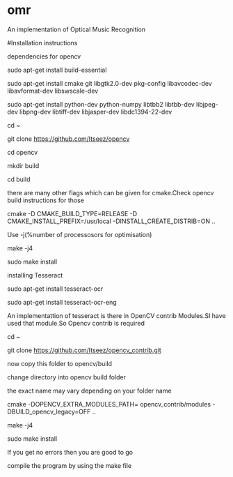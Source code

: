 # omr

An implementation of Optical Music Recognition

#Installation instructions

dependencies for opencv

sudo apt-get install build-essential

sudo apt-get install cmake git libgtk2.0-dev pkg-config libavcodec-dev libavformat-dev libswscale-dev

sudo apt-get install python-dev python-numpy libtbb2 libtbb-dev libjpeg-dev libpng-dev libtiff-dev libjasper-dev
libdc1394-22-dev

cd ~

git clone https://github.com/Itseez/opencv

cd opencv

mkdir build

cd build

there are many other flags which can be given for cmake.Check opencv build instructions for those

cmake -D CMAKE_BUILD_TYPE=RELEASE -D CMAKE_INSTALL_PREFIX=/usr/local -DINSTALL_CREATE_DISTRIB=ON ..

Use -j(%number of processosors for optimisation)

make -j4 

sudo make install

installing Tesseract

sudo apt-get install tesseract-ocr

sudo apt-get install tesseract-ocr-eng

An implementattion of tesseract is there in OpenCV contrib Modules.SI have used that module.So Opencv contrib is required

 cd ~
 
 git clone https://github.com/Itseez/opencv_contrib.git
 
 now copy this folder to opencv/build
 
 change directory into opencv build folder
 
 the exact name may vary depending on your folder name
 
 cmake -DOPENCV_EXTRA_MODULES_PATH= opencv_contrib/modules -DBUILD_opencv_legacy=OFF ..
 
 make -j4
 
 sudo make install
 
If you get no errors then you are good to go
 
 compile the program by using the make file
 

